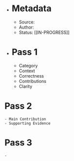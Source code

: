 - # Metadata
	- Source:
	- Author:
	- Status: [[IN-PROGRESS]]
- # Pass 1
	- Category
	- Context
	- Correctness
	- Contributions
	- Clarity
# Pass 2
	- Main Contribution
	- Supporting Evidence
# Pass 3
	-